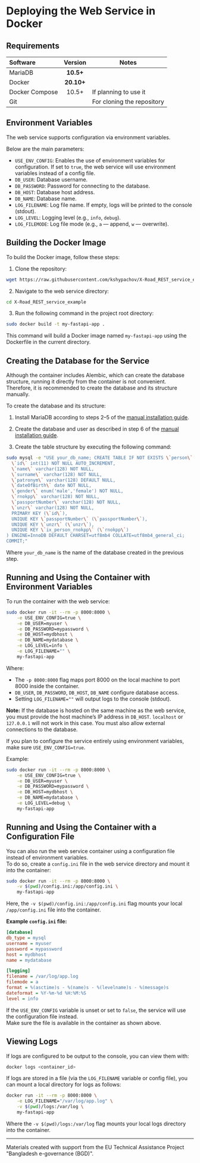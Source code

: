 # Deploying the Web Service in Docker

## Requirements

| Software        | Version    | Notes                         |
|:----------------|:----------:|-------------------------------|
| MariaDB         | **10.5+**  |                               |
| Docker          | **20.10+** |                               |
| Docker Compose  |   10.5+    | If planning to use it         |
| Git             |            | For cloning the repository    |

## Environment Variables

The web service supports configuration via environment variables.

Below are the main parameters:

- `USE_ENV_CONFIG`: Enables the use of environment variables for configuration. If set to `true`, the web service will use environment variables instead of a config file.
- `DB_USER`: Database username.
- `DB_PASSWORD`: Password for connecting to the database.
- `DB_HOST`: Database host address.
- `DB_NAME`: Database name.
- `LOG_FILENAME`: Log file name. If empty, logs will be printed to the console (stdout).
- `LOG_LEVEL`: Logging level (e.g., `info`, `debug`).
- `LOG_FILEMODE`: Log file mode (e.g., `a` — append, `w` — overwrite).

## Building the Docker Image

To build the Docker image, follow these steps:

1. Clone the repository:
```bash
wget https://raw.githubusercontent.com/kshypachov/X-Road_REST_service_example/master/deploy.sh
```
2. Navigate to the web service directory:
```bash
cd X-Road_REST_service_example
```
3. Run the following command in the project root directory:
```bash
sudo docker build -t my-fastapi-app .
```

This command will build a Docker image named `my-fastapi-app` using the Dockerfile in the current directory.

## Creating the Database for the Service

Although the container includes Alembic, which can create the database structure, running it directly from the container is not convenient.  
Therefore, it is recommended to create the database and its structure manually.

To create the database and its structure:

1. Install MariaDB according to steps 2–5 of the [manual installation guide](./manual_installation.md#2-додати-репозиторій-mariadb).

2. Create the database and user as described in step 6 of the [manual installation guide](./manual_installation.md#6-створити-базу-даних-та-користувача-для-цього-необхідно).

3. Create the table structure by executing the following command:

```bash
sudo mysql -e "USE your_db_name; CREATE TABLE IF NOT EXISTS \`person\` (
  \`id\` int(11) NOT NULL AUTO_INCREMENT,
  \`name\` varchar(128) NOT NULL,
  \`surname\` varchar(128) NOT NULL,
  \`patronym\` varchar(128) DEFAULT NULL,
  \`dateOfBirth\` date NOT NULL,
  \`gender\` enum('male','female') NOT NULL,
  \`rnokpp\` varchar(128) NOT NULL,
  \`passportNumber\` varchar(128) NOT NULL,
  \`unzr\` varchar(128) NOT NULL,
  PRIMARY KEY (\`id\`),
  UNIQUE KEY \`passportNumber\` (\`passportNumber\`),
  UNIQUE KEY \`unzr\` (\`unzr\`),
  UNIQUE KEY \`ix_person_rnokpp\` (\`rnokpp\`)
) ENGINE=InnoDB DEFAULT CHARSET=utf8mb4 COLLATE=utf8mb4_general_ci;
COMMIT;"
```
Where `your_db_name` is the name of the database created in the previous step.

## Running and Using the Container with Environment Variables

To run the container with the web service:

```bash
sudo docker run -it --rm -p 8000:8000 \
    -e USE_ENV_CONFIG=true \
    -e DB_USER=myuser \
    -e DB_PASSWORD=mypassword \
    -e DB_HOST=mydbhost \
    -e DB_NAME=mydatabase \
    -e LOG_LEVEL=info \
    -e LOG_FILENAME="" \
    my-fastapi-app
```

Where:
- The `-p 8000:8000` flag maps port 8000 on the local machine to port 8000 inside the container.
- `DB_USER`, `DB_PASSWORD`, `DB_HOST`, `DB_NAME` configure database access.
- Setting `LOG_FILENAME=""` will output logs to the console (stdout).

**Note:** If the database is hosted on the same machine as the web service, you must provide the host machine’s IP address in `DB_HOST`. `localhost` or `127.0.0.1` will not work in this case. You must also allow external connections to the database.

If you plan to configure the service entirely using environment variables, make sure `USE_ENV_CONFIG=true`.

Example:
```bash
sudo docker run -it --rm -p 8000:8000 \
    -e USE_ENV_CONFIG=true \
    -e DB_USER=myuser \
    -e DB_PASSWORD=mypassword \
    -e DB_HOST=mydbhost \
    -e DB_NAME=mydatabase \
    -e LOG_LEVEL=debug \
    my-fastapi-app
```

## Running and Using the Container with a Configuration File

You can also run the web service container using a configuration file instead of environment variables.  
To do so, create a `config.ini` file in the web service directory and mount it into the container:

```bash
sudo docker run -it --rm -p 8000:8000 \
    -v $(pwd)/config.ini:/app/config.ini \
    my-fastapi-app
```

Here, the `-v $(pwd)/config.ini:/app/config.ini` flag mounts your local `/app/config.ini` file into the container.

**Example `config.ini` file:**

```ini
[database]
db_type = mysql
username = myuser
password = mypassword
host = mydbhost
name = mydatabase

[logging]
filename = /var/log/app.log
filemode = a
format = %(asctime)s - %(name)s - %(levelname)s - %(message)s
dateformat = %Y-%m-%d %H:%M:%S
level = info
```

If the `USE_ENV_CONFIG` variable is unset or set to `false`, the service will use the configuration file instead.  
Make sure the file is available in the container as shown above.

## Viewing Logs

If logs are configured to be output to the console, you can view them with:

```bash
docker logs <container_id>
```

If logs are stored in a file (via the `LOG_FILENAME` variable or config file), you can mount a local directory for logs as follows:

```bash
docker run -it --rm -p 8000:8000 \
    -e LOG_FILENAME="/var/log/app.log" \
    -v $(pwd)/logs:/var/log \
    my-fastapi-app
```

Where the `-v $(pwd)/logs:/var/log` flag mounts your local logs directory into the container.

---

Materials created with support from the EU Technical Assistance Project "Bangladesh e-governance (BGD)".